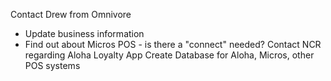 Contact Drew from Omnivore
- Update business information
- Find out about Micros POS - is there a "connect" needed?
Contact NCR regarding Aloha Loyalty App
Create Database for Aloha, Micros, other POS systems
